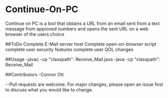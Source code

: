 # Continue-On-PC
Continue on PC is a tool that obtains a URL from an email sent from a text message from approved numbers and opens the sent URL on a web browser of the users choice

##ToDo
  Complete E-Mail server host
  Complete open-on-browser script
  complete user security features
  complete user QOL changes

##Usage
-javac -cp "classpath": Receive_Mail.java
-java -cp "classpath": Receive_Mail

##Contributors
-Connor Ott

--Pull requests are welcome. For major changes, please open an issue first to discuss what you would like to change.
